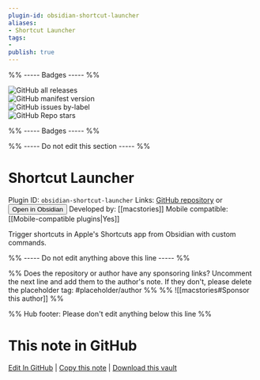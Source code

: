 ```yaml
---
plugin-id: obsidian-shortcut-launcher
aliases:
- Shortcut Launcher
tags: 
- 
publish: true
---
```


%% ----- Badges ----- %%

![GitHub all releases](https://img.shields.io/github/downloads/macstories/obsidian-shortcut-launcher/total?color=573E7A&logo=github&style=for-the-badge)   
![GitHub manifest version](https://img.shields.io/github/manifest-json/v/macstories/obsidian-shortcut-launcher?color=573E7A&logo=github&style=for-the-badge)   
![GitHub issues by-label](https://img.shields.io/github/issues/macstories/obsidian-shortcut-launcher/help%20wanted?color=573E7A&logo=github&style=for-the-badge)   
![GitHub Repo stars](https://img.shields.io/github/stars/macstories/obsidian-shortcut-launcher?color=573E7A&logo=github&style=for-the-badge)

%% ----- Badges ----- %%

%% ----- Do not edit this section ----- %%

# Shortcut Launcher

Plugin ID: `obsidian-shortcut-launcher`
Links: [GitHub repository](https://github.com/macstories/obsidian-shortcut-launcher) or [<button id=HH>Open in Obsidian</button>](obsidian://goto-plugin?id=obsidian-shortcut-launcher)
Developed by: [[macstories]]
Mobile compatible: [[Mobile-compatible plugins|Yes]]

Trigger shortcuts in Apple's Shortcuts app from Obsidian with custom commands.

%% ----- Do not edit anything above this line ----- %% 

%% Does the repository or author have any sponsoring links? Uncomment the next line and add them to the author's note. If they don't, please delete the placeholder tag: #placeholder/author %%
%% ![[macstories#Sponsor this author]] %%

%% Hub footer: Please don't edit anything below this line %%

# This note in GitHub

<span class="git-footer">[Edit In GitHub](https://github.dev/obsidian-community/obsidian-hub/blob/main/02%20-%20Community%20Expansions/02.05%20All%20Community%20Expansions/Plugins/obsidian-shortcut-launcher.md "git-hub-edit-note") | [Copy this note](https://raw.githubusercontent.com/obsidian-community/obsidian-hub/main/02%20-%20Community%20Expansions/02.05%20All%20Community%20Expansions/Plugins/obsidian-shortcut-launcher.md "git-hub-copy-note") | [Download this vault](https://github.com/obsidian-community/obsidian-hub/archive/refs/heads/main.zip "git-hub-download-vault") </span>
